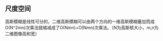 ## 尺度空间
高斯模糊是线性可分的，二维高斯模糊可以由两个方向的一维高斯模糊叠加而成  
O(N^2*m*n)次乘法就缩减成了O(N*m*n)+O(N*m*n)次乘法。（N为高斯核大小，m,n为二维图像高和宽）